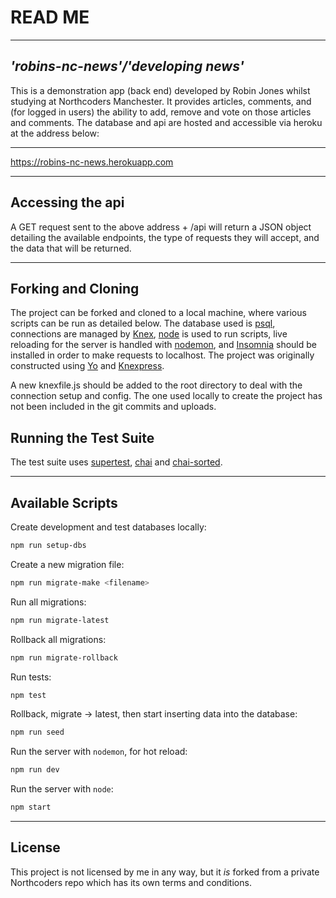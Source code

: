 # **READ ME**
---
## *'robins-nc-news'/'developing news'*

This is a demonstration app (back end) developed by Robin Jones whilst studying at Northcoders Manchester. It provides articles, comments, and (for logged in users) the ability to add, remove and vote on those articles and comments. The database and api are hosted and accessible via heroku at the address below:

---
https://robins-nc-news.herokuapp.com

---

## Accessing the api

A GET request sent to the above address + /api will return a JSON object detailing the available endpoints, the type of requests they will accept, and the data that will be returned. 

---

## Forking and Cloning

The project can be forked and cloned to a local machine, where various scripts can be run as detailed below. The database used is [psql](https://www.postgresql.org/), connections are managed by [Knex](https://knexjs.org), [node](https://www.npmjs.com/) is used to run scripts, live reloading for the server is handled with [nodemon](https://www.npmjs.com/package/nodemon), and [Insomnia](https://insomnia.rest/) should be installed in order to make requests to localhost. The project was originally constructed using [Yo](https://www.npmjs.com/package/yo) and [Knexpress](https://www.npmjs.com/package/generator-knexpress).

A new knexfile.js should be added to the root directory to deal with the connection setup and config. The one used locally to create the project has not been included in the git commits and uploads.




## Running the Test Suite
The test suite uses [supertest](https://www.npmjs.com/package/supertest),  [chai](https://www.chaijs.com/) and [chai-sorted](https://www.npmjs.com/package/chai-sorted).
 


---

## Available Scripts

Create development and test databases locally:

```bash
npm run setup-dbs
```

Create a new migration file:

```bash
npm run migrate-make <filename>
```

Run all migrations:

```bash
npm run migrate-latest
```

Rollback all migrations:

```bash
npm run migrate-rollback
```

Run tests:

```bash
npm test
```

Rollback, migrate -> latest, then start inserting data into the database:

```bash
npm run seed
```

Run the server with `nodemon`, for hot reload:

```bash
npm run dev
```

Run the server with `node`:

```bash
npm start
```

---
## License
This project is not licensed by me in any way, but it *is* forked from a private Northcoders repo which has its own terms and conditions.